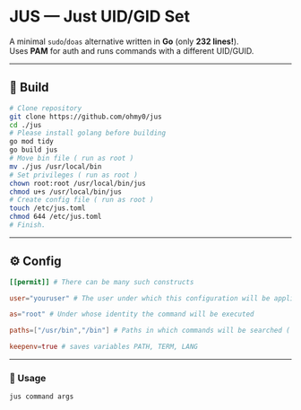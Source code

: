 # JUS — Just UID/GID Set

A minimal `sudo`/`doas` alternative written in **Go** (only **232 lines!**).  
Uses **PAM** for auth and runs commands with a different UID/GUID.

---  

## 🔧 Build

```sh
# Clone repository
git clone https://github.com/ohmy0/jus
cd ./jus
# Please install golang before building
go mod tidy
go build jus
# Move bin file ( run as root )
mv ./jus /usr/local/bin
# Set privileges ( run as root )
chown root:root /usr/local/bin/jus 
chmod u+s /usr/local/bin/jus
# Create config file ( run as root )
touch /etc/jus.toml
chmod 644 /etc/jus.toml
# Finish.

```

---

## ⚙️ Config
```toml  
[[permit]] # There can be many such constructs

user="youruser" # The user under which this configuration will be applied

as="root" # Under whose identity the command will be executed

paths=["/usr/bin","/bin"] # Paths in which commands will be searched ( Optional, std paths = /bin /sbin /usr/bin /usr/sbin /usr/local/bin /usr/local/sbin ) 

keepenv=true # saves variables PATH, TERM, LANG
```

---

### 🚀 Usage
```sh
jus command args
```
